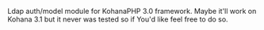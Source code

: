 Ldap auth/model module for KohanaPHP 3.0 framework.
Maybe it'll work on Kohana 3.1 but it never was tested so if You'd like feel free to do so.